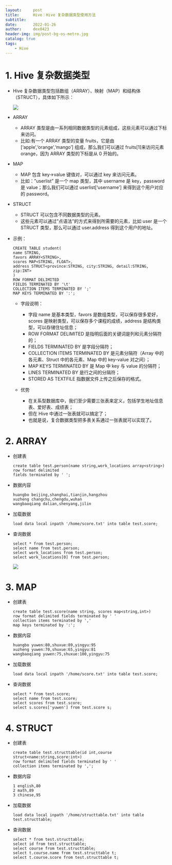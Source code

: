```yaml
---
layout:     post
title:      Hive：Hive 复杂数据类型使用方法
subtitle:   
date:       2022-01-26
author:     dex0423
header-img: img/post-bg-os-metro.jpg
catalog: true
tags:
    - Hive
---
```


# 1. Hive 复杂数据类型

- Hive 复杂数据类型包括数组（ARRAY）、映射（MAP）和结构体（STRUCT），具体如下所示：

    ![]({{site.baseurl}}/img-post/hql-1.png)

- ARRAY
    - ARRAY 类型是由一系列相同数据类型的元素组成，这些元素可以通过下标来访问。
    - 比如:有一个 ARRAY 类型的变量 fruits，它是由 [‘apple’,‘orange’,‘mango’] 组成，那么我们可以通过 fruits[1]来访问元素 orange，因为 ARRAY 类型的下标是从 0 开始的。

- MAP
    - MAP 包含 key->value 键值对，可以通过 key 来访问元素。
    - 比如：”userlist” 是一个 map 类型，其中 username 是 key，password 是 value；那么我们可以通过 userlist[‘username’] 来得到这个用户对应的 password。

- STRUCT
    - STRUCT 可以包含不同数据类型的元素。
    - 这些元素可以通过”点语法”的方式来得到所需要的元素，比如 user 是一个 STRUCT 类型，那么可以通过 user.address 得到这个用户的地址。

- 示例：
  
    ```
    CREATE TABLE student(
    name STRING,
    favors ARRAY<STRING>, 
    scores MAP<STRING, FLOAT>,
    address STRUCT<province:STRING, city:STRING, detail:STRING, zip:INT>
    )
    ROW FORMAT DELIMITED
    FIELDS TERMINATED BY '\t'
    COLLECTION ITEMS TERMINATED BY ';'
    MAP KEYS TERMINATED BY ':';
    ```

    - 字段说明：
        - 字段 name 是基本类型，favors 是数组类型，可以保存很多爱好，scores 是映射类型，可以保存多个课程的成绩，address 是结构类型，可以存储住址信息；
        - ROW FORMAT DELIMITED 是指明后面的关键词是列和元素分隔符的；
        - FIELDS TERMINATED BY 是字段分隔符；
        - COLLECTION ITEMS TERMINATED BY 是元素分隔符（Array 中的各元素、Struct 中的各元素、Map 中的 key-value 对之间）；
        - MAP KEYS TERMINATED BY 是 Map 中 key 与 value 的分隔符；
        - LINES TERMINATED BY 是行之间的分隔符；
        - STORED AS TEXTFILE 指数据文件上传之后保存的格式。

  - 优势
    - 在关系型数据库中，我们至少需要三张表来定义，包括学生地址信息表、爱好表、成绩表；
    - 但在 Hive 中通过一张表就可以搞定了；
    - 也就是说，复合数据类型把多表关系通过一张表就可以实现了。


# 2. ARRAY

- 创建表
    
    ```
    create table test.person(name string,work_locations array<string>)
    row format delimited
    fields terminated by ' ';
    ```

- 数据内容
    
    ```
    huangbo beijing,shanghai,tianjin,hangzhou
    xuzheng changchu,chengdu,wuhan
    wangbaoqiang dalian,shenyang,jilin
    ```

- 加载数据

    ```
    load data local inpath '/home/score.txt' into table test.score;
    ```

- 查询数据

    ```
    select * from test.person;
    select name from test.person;
    select work_locations from test.person;
    select work_locations[0] from test.person;
    ```

    ![]({{site.baseurl}}/img-post/hql-2.png)

# 3. MAP

- 创建表
    ```
    create table test.score(name string, scores map<string,int>)
    row format delimited fields terminated by ' '
    collection items terminated by ','
    map keys terminated by ':';
    ```
  
- 数据内容
    ```
    huangbo yuwen:80,shuxue:89,yingyu:95
    xuzheng yuwen:70,shuxue:65,yingyu:81
    wangbaoqiang yuwen:75,shuxue:100,yingyu:75
    ```
  
- 加载数据
    ```
    load data local inpath '/home/score.txt' into table test.score;
    ```
  
- 查询数据
    ```
    select * from test.score;
    select name from test.score;
    select scores from test.score;
    select s.scores['yuwen'] from test.score s;
    ```

# 4. STRUCT

- 创建表
    ```
    create table test.structtable(id int,course struct<name:string,score:int>)
    row format delimited fields terminated by ' '
    collection items terminated by ',';
    ```
  
- 数据内容
    ```
    1 english,80
    2 math,89
    3 chinese,95
    ```

- 加载数据
    ```
    load data local inpath '/home/structtable.txt' into table test.structtable;
    ```
  
- 查询数据
    ```
    select * from test.structtable;
    select id from test.structtable;
    select course from test.structtable;
    select t.course.name from test.structtable t;
    select t.course.score from test.structtable t;
    ```









  